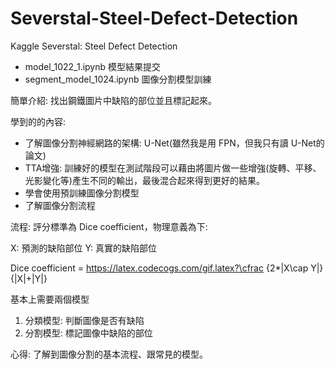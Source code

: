 # Severstal-Steel-Defect-Detection
Kaggle Severstal: Steel Defect Detection

- model_1022_1.ipynb 模型結果提交 
- segment_model_1024.ipynb 圖像分割模型訓練


簡單介紹:
找出鋼鐵圖片中缺陷的部位並且標記起來。  



學到的的內容:
- 了解圖像分割神經網路的架構: U-Net(雖然我是用 FPN，但我只有讀 U-Net的論文)
- TTA增強: 訓練好的模型在測試階段可以藉由將圖片做一些增強(旋轉、平移、光影變化等)產生不同的輸出，最後混合起來得到更好的結果。
- 學會使用預訓練圖像分割模型
- 了解圖像分割流程

流程: 
評分標準為 Dice coefficient，物理意義為下:

X: 預測的缺陷部位
Y: 真實的缺陷部位

Dice coefficient = https://latex.codecogs.com/gif.latex?\cfrac {2*|X\cap Y|}{|X|+|Y|}


基本上需要兩個模型
1. 分類模型: 判斷圖像是否有缺陷
2. 分割模型: 標記圖像中缺陷的部位



心得: 了解到圖像分割的基本流程、跟常見的模型。
